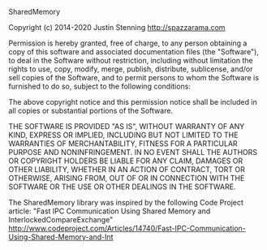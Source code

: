 SharedMemory

Copyright (c) 2014-2020 Justin Stenning
http://spazzarama.com

Permission is hereby granted, free of charge, to any person obtaining a copy
of this software and associated documentation files (the "Software"), to deal
in the Software without restriction, including without limitation the rights
to use, copy, modify, merge, publish, distribute, sublicense, and/or sell
copies of the Software, and to permit persons to whom the Software is
furnished to do so, subject to the following conditions:

The above copyright notice and this permission notice shall be included in
all copies or substantial portions of the Software.

THE SOFTWARE IS PROVIDED "AS IS", WITHOUT WARRANTY OF ANY KIND, EXPRESS OR
IMPLIED, INCLUDING BUT NOT LIMITED TO THE WARRANTIES OF MERCHANTABILITY,
FITNESS FOR A PARTICULAR PURPOSE AND NONINFRINGEMENT. IN NO EVENT SHALL THE
AUTHORS OR COPYRIGHT HOLDERS BE LIABLE FOR ANY CLAIM, DAMAGES OR OTHER
LIABILITY, WHETHER IN AN ACTION OF CONTRACT, TORT OR OTHERWISE, ARISING FROM,
OUT OF OR IN CONNECTION WITH THE SOFTWARE OR THE USE OR OTHER DEALINGS IN
THE SOFTWARE.

The SharedMemory library was inspired by the following Code Project article:
  "Fast IPC Communication Using Shared Memory and InterlockedCompareExchange"
  http://www.codeproject.com/Articles/14740/Fast-IPC-Communication-Using-Shared-Memory-and-Int
